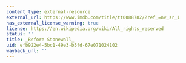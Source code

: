 ```yaml
---
content_type: external-resource
external_url: https://www.imdb.com/title/tt0088782/?ref_=nv_sr_1
has_external_license_warning: true
license: https://en.wikipedia.org/wiki/All_rights_reserved
status: ''
title: _Before Stonewall_
uid: efb922e4-5bc1-49e3-b5fd-67e071024102
wayback_url: ''
---
```

